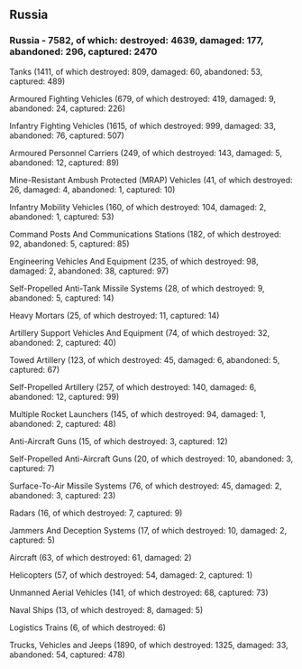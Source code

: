 
 
 ## Russia
 
 ### Russia - 7582, of which: destroyed: 4639, damaged: 177, abandoned: 296, captured: 2470

 

 

 Tanks (1411, of which destroyed: 809, damaged: 60, abandoned: 53, captured: 489)

 Armoured Fighting Vehicles (679, of which destroyed: 419, damaged: 9, abandoned: 24, captured: 226)

 Infantry Fighting Vehicles (1615, of which destroyed: 999, damaged: 33, abandoned: 76, captured: 507)

 Armoured Personnel Carriers (249, of which destroyed: 143, damaged: 5, abandoned: 12, captured: 89)

 Mine-Resistant Ambush Protected (MRAP) Vehicles (41, of which destroyed: 26, damaged: 4, abandoned: 1, captured: 10)

 Infantry Mobility Vehicles (160, of which destroyed: 104, damaged: 2, abandoned: 1, captured: 53)

 Command Posts And Communications Stations (182, of which destroyed: 92, abandoned: 5, captured: 85)

 Engineering Vehicles And Equipment (235, of which destroyed: 98, damaged: 2, abandoned: 38, captured: 97)

 Self-Propelled Anti-Tank Missile Systems (28, of which destroyed: 9, abandoned: 5, captured: 14)

 Heavy Mortars (25, of which destroyed: 11, captured: 14)

 Artillery Support Vehicles And Equipment (74, of which destroyed: 32, abandoned: 2, captured: 40)

 Towed Artillery (123, of which destroyed: 45, damaged: 6, abandoned: 5, captured: 67)

 Self-Propelled Artillery (257, of which destroyed: 140, damaged: 6, abandoned: 12, captured: 99)

 Multiple Rocket Launchers (145, of which destroyed: 94, damaged: 1, abandoned: 2, captured: 48)

 Anti-Aircraft Guns (15, of which destroyed: 3, captured: 12)

 Self-Propelled Anti-Aircraft Guns (20, of which destroyed: 10, abandoned: 3, captured: 7)

 Surface-To-Air Missile Systems (76, of which destroyed: 45, damaged: 2, abandoned: 3, captured: 23)

 Radars (16, of which destroyed: 7, captured: 9)

 Jammers And Deception Systems (17, of which destroyed: 10, damaged: 2, captured: 5)

 Aircraft (63, of which destroyed: 61, damaged: 2)

 Helicopters (57, of which destroyed: 54, damaged: 2, captured: 1)

 Unmanned Aerial Vehicles (141, of which destroyed: 68, captured: 73)

 Naval Ships (13, of which destroyed: 8, damaged: 5)

 Logistics Trains (6, of which destroyed: 6)

 Trucks, Vehicles and Jeeps (1890, of which destroyed: 1325, damaged: 33, abandoned: 54, captured: 478)


